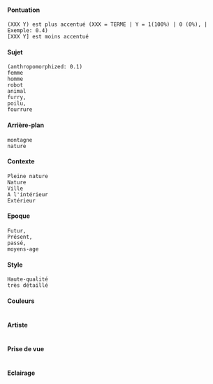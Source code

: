 #### Pontuation
```
(XXX Y) est plus accentué (XXX = TERME | Y = 1(100%) | 0 (0%), | Exemple: 0.4)
[XXX Y] est moins accentué
```


#### Sujet
```
(anthropomorphized: 0.1)
femme
homme
robot
animal
furry,
poilu,
fourrure
```

#### Arrière-plan
```
montagne
nature
```

#### Contexte
```
Pleine nature
Nature
Ville
A l'intérieur
Extérieur
```

#### Epoque
```
Futur,
Présent,
passé,
moyens-age
```

#### Style
```
Haute-qualité
très détaillé
```

#### Couleurs
```
```

#### Artiste
```
```

#### Prise de vue
```
```

#### Eclairage
